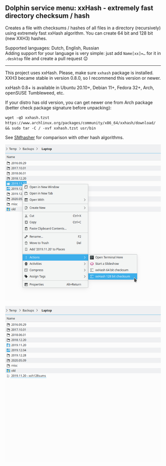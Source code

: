 ## Dolphin service menu: xxHash - extremely fast directory checksum / hash

Creates a file with checksums / hashes of all files in a directory (recursively) using extremely fast xxHash algorithm. You can create 64 bit and 128 bit (new XXH3) hashes.

Supported languages: Dutch, English, Russian  
Adding support for your language is very simple: just add `Name[xx]=…` for it in `.desktop` file and create a pull request :wink:

---

This project uses xxHash. Please, make sure `xxhash` package is installed. XXH3 became stable in version 0.8.0, so I recommend this version or newer.

xxHash 0.8+ is available in Ubuntu 20.10+, Debian 11+, Fedora 32+, Arch, openSUSE Tumbleweed, etc.

If your distro has old version, you can get newer one from Arch package (better check package signature before unpacking):

`wget -qO xxhash.tzst https://www.archlinux.org/packages/community/x86_64/xxhash/download/ && sudo tar -C / -xvf xxhash.tzst usr/bin`

See [SMhasher](https://rurban.github.io/smhasher) for comparison with other hash algorithms.

![Screenshot](screenshot.png)

![Screenshot](screenshot-2.png)
